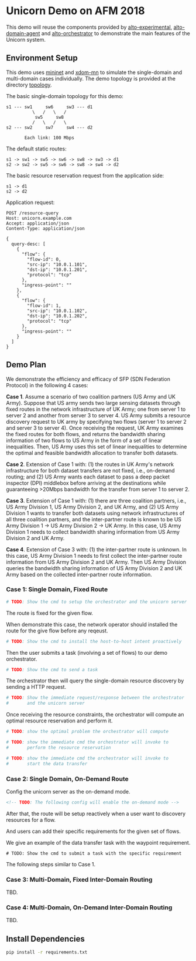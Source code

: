 # Unicorn Demo on AFM 2018

This demo will reuse the components provided by
[alto-experimental](https://github.com/openalto/alto-experimental),
[alto-domain-agent](https://github.com/openalto/alto-domain-agent) and
[alto-orchestrator](https://github.com/openalto/alto-orchestrator) to
demonstrate the main features of the Unicorn system.

## Environment Setup

This demo uses [mininet](https://github.com/mininet/mininet) and
[xdom-mn](https://github.com/openalto/xdom-mn) to simulate the single-domain
and multi-domain cases individually. The demo topology is provided at the
directory
[topology](https://github.com/openalto/demo-utils/tree/afm2018/topology).

The basic single-domain topology for this demo:

```
s1 --- sw1     sw6     sw3 --- d1
          \   /   \   /
           sw5     sw8
          /   \   /   \
s2 --- sw2     sw7     sw4 --- d2

       Each link: 100 Mbps
```

The default static routes:

```
s1 -> sw1 -> sw5 -> sw6 -> sw8 -> sw3 -> d1
s2 -> sw2 -> sw5 -> sw6 -> sw8 -> sw4 -> d2
```

The basic resource reservation request from the application side:

```
s1 -> d1
s2 -> d2
```

Application request:

``` http
POST /resource-query
Host: unicorn.example.com
Accept: application/json
Content-Type: application/json

{
  query-desc: [
    {
      "flow": {
        "flow-id": 0,
        "src-ip": "10.0.1.101",
        "dst-ip": "10.0.1.201",
        "protocol": "tcp"
      },
      "ingress-point": ""
    },
    {
      "flow": {
        "flow-id": 1,
        "src-ip": "10.0.1.102",
        "dst-ip": "10.0.1.202",
        "protocol": "tcp"
      },
      "ingress-point": ""
    }
  ]
}
```

## Demo Plan

We demonstrate the efficiency and efficacy of SFP (SDN Federation Protocol) in
the following 4 cases:

**Case 1**. Assume a scenario of two coalition partners (US Army and UK Army).
Suppose that US army sends two large sensing datasets through fixed routes in
the network infrastructure of UK Army; one from server 1 to server 2 and
another from server 3 to server 4. US Army submits a resource discovery request
to UK army by specifying two flows (server 1 to server 2 and server 3 to server
4). Once receiving the request, UK Army examines the fixed routes for both
flows, and returns the bandwidth sharing information of two flows to US Army in
the form of a set of linear inequalities. Then, US Army uses this set of linear
inequalities to determine the optimal and feasible bandwidth allocation to
transfer both datasets.

**Case 2**. Extension of Case 1 with: (1) the routes in UK Army's network
infrastructure for both dataset transfers are not fixed, i.e., on-demand
routing; and (2) US Army wants each dataset to pass a deep packet inspector
(DPI) middlebox before arriving at the destinations while guaranteeing >20Mbps
bandwidth for the transfer from server 1 to server 2. 

**Case 3**. Extension of Case 1 with: (1) there are three coalition partners, i.e.,
US Army Division 1, US Army Division 2, and UK Army, and (2) US Army Division 1
wants to transfer both datasets using network infrastructures of all three
coalition partners, and the inter-partner route is known to be US Army Division
1 -> US Army Division 2 -> UK Army. In this case, US Army Division 1 needs to
collect bandwidth sharing information from US Army Division 2 and UK Army.

**Case 4**. Extension of Case 3 with: (1) the inter-partner route is unknown. In
this case, US Army Division 1 needs to first collect the inter-partner route
information from US Army Division 2 and UK Army. Then US Army Division queries
the bandwidth sharing information of US Army Division 2 and UK Army based on
the collected inter-partner route information.

### Case 1: Single Domain, Fixed Route

``` bash
# TODO: Show the cmd to setup the orchestrator and the unicorn server

```

The route is fixed for the given flow.

When demonstrate this case, the network operator should installed the route for
the give flow before any reqeust.

``` bash
# TODO: Show the cmd to install the host-to-host intent proactively

```

Then the user submits a task (involving a set of flows) to our demo
orchestrator.

``` bash
# TODO: Show the cmd to send a task

```

The orchestrator then will query the single-domain resource discovery by
sending a HTTP request.

``` bash
# TODO: Show the immediate request/response between the orchestrator
#       and the unicorn server

```

Once receiving the resource constraints, the orchestrator will compute an
optimal resource reservation and perform it.

``` bash
# TODO: show the optimal problem the orchestrator will compute 

# TODO: show the immediate cmd the orchestrator will invoke to
#       perform the resource reservation

# TODO: show the immediate cmd the orchestrator will invoke to
#       start the data transfer

```

### Case 2: Single Domain, On-Demand Route

Config the unicorn server as the on-demand mode.

``` xml
<!-- TODO: The following config will enable the on-demand mode -->

```

After that, the route will be setup reactively when a user want to discovery
resources for a flow.

And users can add their specific requirements for the given set of flows.

We give an example of the data transfer task with the waypoint requirement.

``` http
# TODO: Show the cmd to submit a task with the specific requirement

```

The following steps similar to Case 1.

### Case 3: Multi-Domain, Fixed Inter-Domain Routing

TBD.

### Case 4: Multi-Domain, On-Demand Inter-Domain Routing

TBD.

## Install Dependencies

``` bash
pip install -r requirements.txt
```


